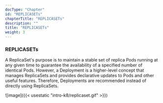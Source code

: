 ```yaml
---
docType: "Chapter"
id: "REPLICASETs"
chapterTitle: "REPLICASETs"
description: ""
title: "REPLICASETs"
weight: 3
---
```


### **REPLICASETs**

A ReplicaSet's purpose is to maintain a stable set of replica Pods running at any given time to guarantee the availability of a specified number of identical Pods. However, a Deployment is a higher-level concept that manages ReplicaSets and provides declarative updates to Pods and other useful features. Therefore, Deployments are recommended instead of directly using ReplicaSets.

![image]({{< usestatic "intro-k8/replicaset.gif" >}})